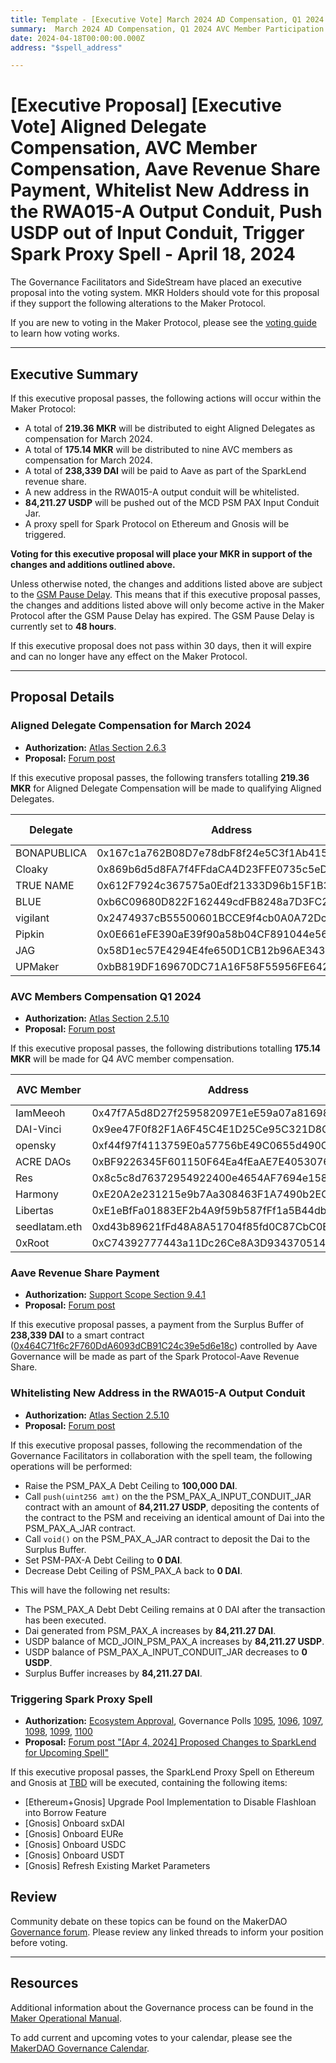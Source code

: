 ```yaml
---
title: Template - [Executive Vote] March 2024 AD Compensation, Q1 2024 AVC Member Participation Reward, Aave Revenue Share Transfer, Whitelist New Address in the RWA015-A Output Conduit, Push USDP out of Input Conduit, Trigger Spark Proxy Spell - April 18, 2024
summary:  March 2024 AD Compensation, Q1 2024 AVC Member Participation Reward, Spark Protocol-Aave Share Transfer, Whitelisting new address in the RWA015-a output conduit, pushing 84,211.27 USDP out of the MCD PSM PAX input conduit jar, triggering a Spark proxy spell on Ethereum and Gnosis.
date: 2024-04-18T00:00:00.000Z
address: "$spell_address"

---
```

# [Executive Proposal] [Executive Vote] Aligned Delegate Compensation, AVC Member Compensation, Aave Revenue Share Payment, Whitelist New Address in the RWA015-A Output Conduit, Push USDP out of Input Conduit, Trigger Spark Proxy Spell - April 18, 2024

The Governance Facilitators and SideStream have placed an executive proposal into the voting system. MKR Holders should vote for this proposal if they support the following alterations to the Maker Protocol.

If you are new to voting in the Maker Protocol, please see the [voting guide](https://manual.makerdao.com/governance/voting-in-makerdao/on-chain-governance) to learn how voting works.

---

## Executive Summary

If this executive proposal passes, the following actions will occur within the Maker Protocol:

- A total of **219.36 MKR** will be distributed to eight Aligned Delegates as compensation for March 2024.
- A total of **175.14 MKR** will be distributed to nine AVC members as compensation for March 2024.
- A total of **238,339 DAI** will be paid to Aave as part of the SparkLend revenue share.
- A new address in the RWA015-A output conduit will be whitelisted.
- **84,211.27 USDP** will be pushed out of the  MCD PSM PAX Input Conduit Jar.
- A proxy spell for Spark Protocol on Ethereum and Gnosis will be triggered.

**Voting for this executive proposal will place your MKR in support of the changes and additions outlined above.**

Unless otherwise noted, the changes and additions listed above are subject to the [GSM Pause Delay](https://manual.makerdao.com/parameter-index/core/param-gsm-pause-delay). This means that if this executive proposal passes, the changes and additions listed above will only become active in the Maker Protocol after the GSM Pause Delay has expired. The GSM Pause Delay is currently set to **48 hours**.

If this executive proposal does not pass within 30 days, then it will expire and can no longer have any effect on the Maker Protocol.

---

## Proposal Details

### Aligned Delegate Compensation for March 2024

- **Authorization:** [Atlas Section 2.6.3](https://mips.makerdao.com/mips/details/MIP101#2-6-3-aligned-delegate-income-and-participation-requirements)
- **Proposal:** [Forum post](https://forum.makerdao.com/t/march-2024-aligned-delegate-compensation/24088)

If this executive proposal passes, the following transfers totalling **219.36 MKR** for Aligned Delegate Compensation will be made to qualifying Aligned Delegates.

| Delegate | Address | Amount (MKR) |
|--|--|--|
| BONAPUBLICA | 0x167c1a762B08D7e78dbF8f24e5C3f1Ab415021D3 | 41.67 |
| Cloaky | 0x869b6d5d8FA7f4FFdaCA4D23FFE0735c5eD1F818 | 41.67 |
| TRUE NAME | 0x612F7924c367575a0Edf21333D96b15F1B345A5d | 41.67 |
| BLUE | 0xb6C09680D822F162449cdFB8248a7D3FC26Ec9Bf | 39.75 |
| vigilant | 0x2474937cB55500601BCCE9f4cb0A0A72Dc226F61 | 13.89 |
| Pipkin | 0x0E661eFE390aE39f90a58b04CF891044e56DEDB7 | 13.89 |
| JAG | 0x58D1ec57E4294E4fe650D1CB12b96AE34349556f | 13.89 |
| UPMaker | 0xbB819DF169670DC71A16F58F55956FE642cc6BcD | 12.93 |

### AVC Members Compensation Q1 2024

- **Authorization:** [Atlas Section 2.5.10](https://mips.makerdao.com/mips/details/MIP101#2-5-10-avc-member-participation-rewards)
- **Proposal:** [Forum post](https://forum.makerdao.com/t/avc-member-participation-rewards-q1-2024/24083)

If this executive proposal passes, the following distributions totalling **175.14 MKR** will be made for Q4 AVC member compensation.

| AVC Member | Address | Amount (MKR) |
|--|--|--|
| IamMeeoh | 0x47f7A5d8D27f259582097E1eE59a07a816982AE9 | 20.85  |
| DAI-Vinci | 0x9ee47F0f82F1A6F45C4E1D25Ce95C321D8C8356a | 20.85  |
| opensky | 0xf44f97f4113759E0a57756bE49C0655d490Cf19F | 20.85  |
| ACRE DAOs | 0xBF9226345F601150F64Ea4fEaAE7E40530763cbd | 20.85  |
| Res | 0x8c5c8d76372954922400e4654AF7694e158AB784 | 20.85  |
| Harmony | 0xE20A2e231215e9b7Aa308463F1A7490b2ECE55D3 | 20.85  |
| Libertas | 0xE1eBfFa01883EF2b4A9f59b587fFf1a5B44dbb2f | 20.85  |
| seedlatam.eth | 0xd43b89621fFd48A8A51704f85fd0C87CbC0EB299 | 20.85  |
| 0xRoot | 0xC74392777443a11Dc26Ce8A3D934370514F38A91 | 8.34  |

### Aave Revenue Share Payment

- **Authorization:** [Support Scope Section 9.4.1](https://mips.makerdao.com/mips/details/MIP106#9-4-1-spark-protocol-aave-revenue-share)
- **Proposal:** [Forum post](https://forum.makerdao.com/t/spark-aave-revenue-share-calculation-payment-3-q1-2024/24014)

If this executive proposal passes, a payment from the Surplus Buffer of **238,339 DAI** to a smart contract ([0x464C71f6c2F760DdA6093dCB91C24c39e5d6e18c](https://etherscan.io/address/0x464C71f6c2F760DdA6093dCB91C24c39e5d6e18c)) controlled by Aave Governance will be made as part of the Spark Protocol-Aave Revenue Share.

### Whitelisting New Address in the RWA015-A Output Conduit

- **Authorization:** [Atlas Section 2.5.10](https://mips.makerdao.com/mips/details/MIP101#2-5-10-avc-member-participation-rewards)
- **Proposal:** [Forum post](https://forum.makerdao.com/t/proposed-housekeeping-items-upcoming-executive-spell-2024-04-18/24084)

If this executive proposal passes, following the recommendation of the Governance Facilitators in collaboration with the spell team, the following operations will be performed:

- Raise the PSM_PAX_A Debt Ceiling to **100,000 DAI**.
- Call `push(uint256 amt)` on the the PSM_PAX_A_INPUT_CONDUIT_JAR contract with an amount of **84,211.27 USDP**, depositing the contents of the contract to the PSM and receiving an identical amount of Dai into the PSM_PAX_A_JAR contract.
- Call `void()` on the PSM_PAX_A_JAR contract to deposit the Dai to the Surplus Buffer.
- Set PSM-PAX-A Debt Ceiling to **0 DAI**.
- Decrease Debt Ceiling of PSM_PAX_A back to **0 DAI**.

This will have the following net results:

- The PSM_PAX_A Debt Debt Ceiling remains at 0 DAI after the transaction has been executed.
- Dai generated from PSM_PAX_A increases by **84,211.27 DAI**.
- USDP balance of MCD_JOIN_PSM_PAX_A increases by **84,211.27 USDP**.
- USDP balance of PSM_PAX_A_INPUT_CONDUIT_JAR decreases to **0 USDP**.
- Surplus Buffer increases by **84,211.27 DAI**.

### Triggering Spark Proxy Spell

- **Authorization:** [Ecosystem Approval](TBD), Governance Polls [1095](https://vote.makerdao.com/polling/QmfGV2vt), [1096](https://vote.makerdao.com/polling/QmSYZSCQ), [1097](https://vote.makerdao.com/polling/QmcRdMyA), [1098](https://vote.makerdao.com/polling/QmSh8gyC), [1099](https://vote.makerdao.com/polling/QmUhT32b), [1100](https://vote.makerdao.com/polling/QmZND8WW)
- **Proposal:** [Forum post "[Apr 4, 2024] Proposed Changes to SparkLend for Upcoming Spell"](https://forum.makerdao.com/t/apr-4-2024-proposed-changes-to-sparklend-for-upcoming-spell/24033)

If this executive proposal passes, the SparkLend Proxy Spell on Ethereum and Gnosis at [TBD]() will be executed, containing the following items:

- [Ethereum+Gnosis] Upgrade Pool Implementation to Disable Flashloan into Borrow Feature
- [Gnosis] Onboard sxDAI
- [Gnosis] Onboard EURe
- [Gnosis] Onboard USDC
- [Gnosis] Onboard USDT
- [Gnosis] Refresh Existing Market Parameters

## Review

Community debate on these topics can be found on the MakerDAO [Governance forum](https://forum.makerdao.com/). Please review any linked threads to inform your position before voting.

---

## Resources

Additional information about the Governance process can be found in the [Maker Operational Manual](https://manual.makerdao.com).

To add current and upcoming votes to your calendar, please see the [MakerDAO Governance Calendar](https://manual.makerdao.com/makerdao/calendars/governance-calendar).